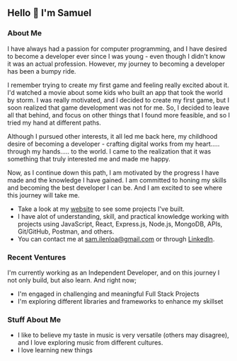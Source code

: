 ## Hello 👋 I'm Samuel
   
                     
                                    
        
### About Me
 
I have always had a passion for computer programming, and I have desired to become a developer ever since I was young - even though I didn't know it was an actual profession. However, my journey to becoming a developer has been a bumpy ride.

I remember trying to create my first game and feeling really excited about it. I'd watched a movie about some kids who built an app that took the world by storm. I was really motivated, and I decided to create my first game, but I soon realized that game development was not for me. So, I decided to leave all that behind, and focus on other things that I found more feasible, and so I tried my hand at different paths.
 
Although I pursued other interests, it all led me back here, my childhood desire of becoming a developer - crafting digital works from my heart..... through my hands..... to the world. I came to the realization that it was something that truly interested me and made me happy.

Now, as I continue down this path, I am motivated by the progress I have made and the knowledge I have gained. I am committed to honing my skills and becoming the best developer I can be. And I am excited to see where this journey will take me.


* Take a look at my [website](http://sam-ilenloa.netlify.app) to see some projects I've built.
* I have alot of understanding, skill, and practical knowledge working with projects using JavaScript, React, Express.js, Node.js, MongoDB, APIs, Git/GitHub, Postman, and others.
* You can contact me at [sam.ilenloa@gmail.com](mailto:sam.ilenloa@gmail.com) or through [LinkedIn](https://www.linkedin.com/in/samuelilenloa).


### Recent Ventures

I'm currently working as an Independent Developer, and on this journey I not only build, but also learn. And right now;  

* I'm engaged in challenging and meaningful Full Stack Projects
* I'm exploring different libraries and frameworks to enhance my skillset


### Stuff About Me
* I like to believe my taste in music is very versatile (others may disagree), and I love exploring music from different cultures.
* I love learning new things 

